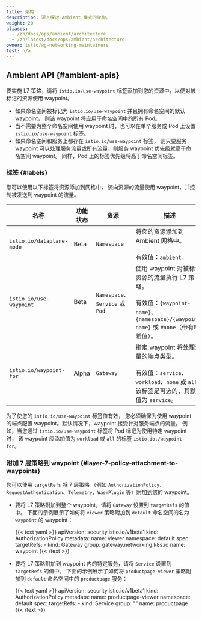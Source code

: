 ```yaml
---
title: 架构
description: 深入探讨 Ambient 模式的架构。
weight: 20
aliases:
  - /zh/docs/ops/ambient/architecture
  - /zh/latest/docs/ops/ambient/architecture
owner: istio/wg-networking-maintainers
test: n/a
---
```


## Ambient API {#ambient-apis}

要实施 L7 策略，请将 `istio.io/use-waypoint`
标签添加到您的资源中，以便对被标记的资源使用 waypoint。
  - 如果命名空间被标记为 `istio.io/use-waypoint` 并且拥有命名空间的默认 waypoint，
    则该 waypoint 将应用于命名空间中的所有 Pod。
  - 当不需要为整个命名空间使用 waypoint 时，也可以在单个服务或 Pod 上设置 `istio.io/use-waypoint` 标签。
  - 如果命名空间和服务上都存在 `istio.io/use-waypoint` 标签，
    则只要服务 waypoint 可以处理服务流量或所有流量，则服务 waypoint 优先级就高于命名空间 waypoint。
    同样，Pod 上的标签优先级将高于命名空间标签。

### 标签 {#labels}

您可以使用以下标签将资源添加到网格中，
流向资源的流量使用 waypoint，并控制被发送到 waypoint 的流量。

|  名称  | 功能状态 | 资源 | 描述 |
| --- | --- | --- | --- |
| `istio.io/dataplane-mode` | Beta | `Namespace` |  将您的资源添加到 Ambient 网格中。<br><br>有效值：`ambient`。 |
| `istio.io/use-waypoint` | Beta | `Namespace`、`Service` 或 `Pod` | 使用 waypoint 对被标记资源的流量执行 L7 策略。<br><br>有效值：`{waypoint-name}`、`{namespace}/{waypoint-name}` 或 `#none`（带有哈希值）。 |
| `istio.io/waypoint-for` | Alpha | `Gateway` | 指定 waypoint 将处理流量的端点类型。<br><br>有效值：`service`、`workload`、`none` 或 `all`。该标签是可选的，其默认值为 `service`。 |

为了使您的 `istio.io/use-waypoint` 标签值有效，
您必须确保为使用 waypoint 的端点配置 waypoint。默认情况下，waypoint 接受针对服务端点的流量。
例如，当您通过 `istio.io/use-waypoint` 标签将 Pod 标记为使用特定 waypoint 时，
该 waypoint 应添加值为 `workload` 或 `all` 的标签 `istio.io./waypoint-for`。

### 附加 7 层策略到 waypoint {#layer-7-policy-attachment-to-waypoints}

您可以使用 `targetRefs` 将 7 层策略
（例如 `AuthorizationPolicy`、`RequestAuthentication`、`Telemetry`、`WasmPlugin` 等）附加到您的 waypoint。

- 要将 L7 策略附加到整个 waypoint，请将 `Gateway` 设置到 `targetRefs` 的值中。
  下面的示例展示了如何将 `viewer` 策略附加到 `default` 命名空间的名为 `waypoint` 的 waypoint：

    {{< text yaml >}}
    apiVersion: security.istio.io/v1beta1
    kind: AuthorizationPolicy
    metadata:
      name: viewer
      namespace: default
    spec:
      targetRefs:
      - kind: Gateway
        group: gateway.networking.k8s.io
        name: waypoint
    {{< /text >}}

- 要将 L7 策略附加到 waypoint 内的特定服务，请将 `Service` 设置到 `targetRefs` 的值中。
  下面的示例展示了如何将 `productpage-viewer` 策略附加到 `default` 命名空间中的 `productpage` 服务：

    {{< text yaml >}}
    apiVersion: security.istio.io/v1beta1
    kind: AuthorizationPolicy
    metadata:
      name: productpage-viewer
      namespace: default
    spec:
      targetRefs:
      - kind: Service
        group: ""
        name: productpage
    {{< /text >}}
